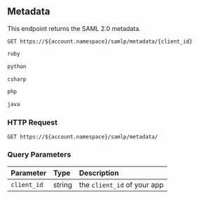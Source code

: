 
## Metadata

This endpoint returns the SAML 2.0 metadata.

```shell
GET https://${account.namespace}/samlp/metadata/{client_id}
```

```ruby
ruby
```

```python
python
```

```csharp
csharp
```

```php
php
```

```java
java
```

### HTTP Request

`GET https://${account.namespace}/samlp/metadata/`

### Query Parameters

| Parameter        | Type       | Description |
|:-----------------|:-----------|:------------|
| `client_id`      | string     | the `client_id` of your app |
